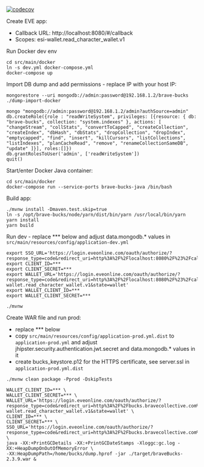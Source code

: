 [![codecov](https://codecov.io/gh/bahrmichael/brave-bucks/branch/master/graph/badge.svg)](https://codecov.io/gh/bahrmichael/brave-bucks)

Create EVE app:
- Callback URL: http://localhost:8080/#/callback
- Scopes: esi-wallet.read_character_wallet.v1

Run Docker dev env
```
cd src/main/docker
ln -s dev.yml docker-compose.yml
docker-compose up
```

Import DB dump and add permissions - replace IP with your host IP:
```
mongorestore --uri mongodb://admin:password@192.168.1.2/brave-bucks ./dump-import-docker

mongo "mongodb://admin:password@192.168.1.2/admin?authSource=admin"
db.createRole({role : "readWriteSystem", privileges: [{resource: { db: "brave-bucks", collection: "system.indexes" }, actions: [ "changeStream", "collStats", "convertToCapped", "createCollection", "createIndex", "dbHash", "dbStats", "dropCollection", "dropIndex", "emptycapped", "find", "insert", "killCursors", "listCollections", "listIndexes", "planCacheRead", "remove", "renameCollectionSameDB", "update" ]}], roles:[]})
db.grantRolesToUser('admin', ['readWriteSystem'])
quit()
```

Start/enter Docker Java container:
```
cd src/main/docker
docker-compose run --service-ports brave-bucks-java /bin/bash
```

Build app:
```
./mvnw install -Dmaven.test.skip=true
ln -s /opt/brave-bucks/node/yarn/dist/bin/yarn /usr/local/bin/yarn
yarn install
yarn build
```

Run dev - replace *** below and adjust data.mongodb.* values in `src/main/resources/config/application-dev.yml`
```
export SSO_URL='https://login.eveonline.com/oauth/authorize/?response_type=code&redirect_uri=http%3A%2F%2Flocalhost:8080%2F%23%2Fcallback&client_id=***&scope=&state=uniquestate123'
export CLIENT_ID=***
export CLIENT_SECRET=***
export WALLET_URL='https://login.eveonline.com/oauth/authorize/?response_type=code&redirect_uri=http%3A%2F%2Flocalhost:8080%2F%23%2Fcallback&client_id=***&scope=esi-wallet.read_character_wallet.v1&state=wallet'
export WALLET_CLIENT_ID=***
export WALLET_CLIENT_SECRET=***

./mvnw
```

Create WAR file and run prod:
- replace *** below
- copy `src/main/resources/config/application-prod.yml.dist` to 
`application-prod.yml` and adjust jhipster.security.authentication.jwt.secret and data.mongodb.* values in it
- create bucks_keystore.p12 for the HTTPS certificate, see server.ssl in `application-prod.yml.dist`
```
./mvnw clean package -Pprod -DskipTests

WALLET_CLIENT_ID=*** \
WALLET_CLIENT_SECRET=*** \
WALLET_URL='https://login.eveonline.com/oauth/authorize/?response_type=code&redirect_uri=http%3A%2F%2Fbucks.bravecollective.com%2F%23%2Fcallback&client_id=***&scope=esi-wallet.read_character_wallet.v1&state=wallet' \
CLIENT_ID=*** \
CLIENT_SECRET=*** \
SSO_URL='https://login.eveonline.com/oauth/authorize/?response_type=code&redirect_uri=http%3A%2F%2Fbucks.bravecollective.com%2F%23%2Fcallback&client_id=***&scope=&state=uniquestate123' \
java -XX:+PrintGCDetails -XX:+PrintGCDateStamps -Xloggc:gc.log -XX:+HeapDumpOnOutOfMemoryError \
-XX:HeapDumpPath=/home/bucks/dump.hprof -jar ./target/braveBucks-2.3.9.war &
```
